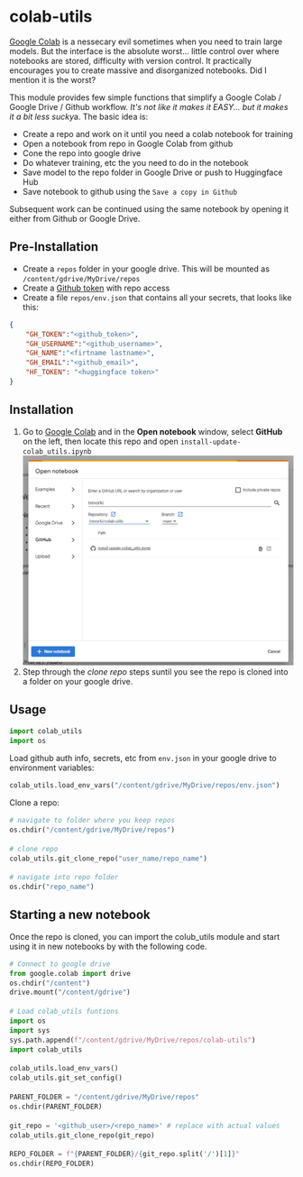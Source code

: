 # colab-utils

 [Google Colab](https://colab.research.google.com/)  is a nessecary evil sometimes when you need to train large models. But the interface is the absolute worst... little control over where notebooks are stored, difficulty with version control. It practically encourages you to create massive and disorganized notebooks. Did I mention it is the worst?

This module provides few simple functions that simplify a Google Colab / Google Drive / Github workflow. *It's not like it makes it EASY... but it makes it a bit less sucky*a. The basic idea is:

- Create a repo and work on it until you need a colab notebook for training
- Open a notebook from repo in Google Colab from github
- Cone the repo into google drive
- Do whatever training, etc the you need to do in the notebook
- Save model to the repo folder in Google Drive or push to Huggingface Hub
- Save notebook to github using the `Save a copy in Github` 

Subsequent work can be continued using the same notebook by opening it either from Github or Google Drive.

## Pre-Installation

- Create a `repos` folder in your google drive. This will be mounted as `/content/gdrive/MyDrive/repos`
- Create a [Github token](https://docs.github.com/en/authentication/keeping-your-account-and-data-secure/managing-your-personal-access-tokens) with repo access
- Create a file `repos/env.json` that contains all your secrets, that looks like this:

```json
{
    "GH_TOKEN":"<github_token>",
    "GH_USERNAME":"<github_username>",
    "GH_NAME":"<firtname lastname>",
    "GH_EMAIL":"<github_email>",
    "HF_TOKEN": "<huggingface token>"
}
```

## Installation

1. Go to [Google Colab](https://colab.research.google.com/) and in the **Open notebook** window, select **GitHub** on the left, then locate this repo and open `install-update-colab_utils.ipynb`
![open from github](img/colab-open-window.png)
2. Step through the *clone repo* steps suntil you see the repo is cloned into a folder on your google drive.

## Usage

```python
import colab_utils
import os
```

Load github auth info, secrets, etc from `env.json` in your google drive to environment variables:

```python
colab_utils.load_env_vars("/content/gdrive/MyDrive/repos/env.json")
```

Clone a repo:

```python
# navigate to folder where you keep repos
os.chdir("/content/gdrive/MyDrive/repos")

# clone repo
colab_utils.git_clone_repo("user_name/repo_name")

# navigate into repo folder
os.chdir("repo_name")
```

## Starting a new notebook

Once the repo is cloned, you can import the colub_utils module and start using it in new notebooks by with the following code.

```python
# Connect to google drive
from google.colab import drive
os.chdir("/content")
drive.mount("/content/gdrive")

# Load colab_utils funtions
import os
import sys
sys.path.append(f"/content/gdrive/MyDrive/repos/colab-utils")
import colab_utils

colab_utils.load_env_vars()
colab_utils.git_set_config()

PARENT_FOLDER = "/content/gdrive/MyDrive/repos"
os.chdir(PARENT_FOLDER)

git_repo = '<github_user>/<repo_name>' # replace with actual values
colab_utils.git_clone_repo(git_repo)

REPO_FOLDER = f"{PARENT_FOLDER}/{git_repo.split('/')[1]}"
os.chdir(REPO_FOLDER)
```



